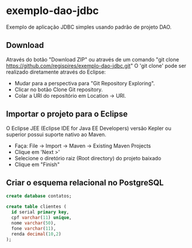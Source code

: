exemplo-dao-jdbc
================

Exemplo de aplicação JDBC simples usando padrão de projeto DAO.

Download
--------
Através do botão "Download ZIP" ou através de um comando "git clone https://github.com/regispires/exemplo-dao-jdbc.git"
O 'git clone' pode ser realizado diretamente através do Eclipse:
- Mudar para a perspectiva para "Git Repository Exploring".
- Clicar no botão Clone Git repository.
- Colar a URI do repositório em Location -> URI.

Importar o projeto para o Eclipse
---------------------------------
O Eclipse JEE (Eclipse IDE for Java EE Developers) versão Kepler ou superior possui suporte nativo ao Maven.

- Faça: File -> Import -> Maven -> Existing Maven Projects
- Clique em 'Next >'
- Selecione o diretório raiz (Root directory) do projeto baixado
- Clique em "Finish"

Criar o esquema relacional no PostgreSQL
----------------------------------------
```sql
create database contatos;

create table clientes (
  id serial primary key,
  cpf varchar(11) unique,
  nome varchar(50),
  fone varchar(11),
  renda decimal(10,2)
);
```
